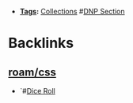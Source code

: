 - **[Tags](<Tags.md>):** [Collections](<Collections.md>) #[DNP Section](<DNP Section.md>)

# Backlinks
## [roam/css](<roam/css.md>)
- `#[Dice Roll](<Dice Roll.md>)

